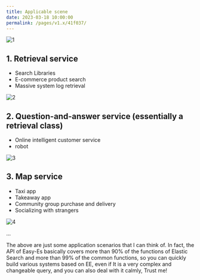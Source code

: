 ```yaml
---
title: Applicable scene
date: 2023-03-18 10:00:00
permalink: /pages/v1.x/41f037/
---
```


![1](https://iknow.hs.net/b56d3e1e-9a38-4f6a-8cde-d43bcf25c539.jpg)

## 1. Retrieval service

- Search Libraries
- E-commerce product search
- Massive system log retrieval

![2](https://iknow.hs.net/0f3c8d45-db6c-4c7e-be57-a76f0091be82.png)

## 2. Question-and-answer service (essentially a retrieval class)
- Online intelligent customer service
- robot

![3](https://iknow.hs.net/ee89621e-f270-49ca-873b-b694ff6206ea.png)

## 3. Map service
- Taxi app
- Takeaway app
- Community group purchase and delivery
- Socializing with strangers

![4](https://iknow.hs.net/69ca3a62-c4be-4962-b39b-63cef0b0cf94.png)

...

The above are just some application scenarios that I can think of. In fact, the API of Easy-Es basically covers more than 90% of the functions of Elastic Search and more than 99% of the common functions, so you can quickly build various systems based on EE, even if It is a very complex and changeable query, and you can also deal with it calmly, Trust me!